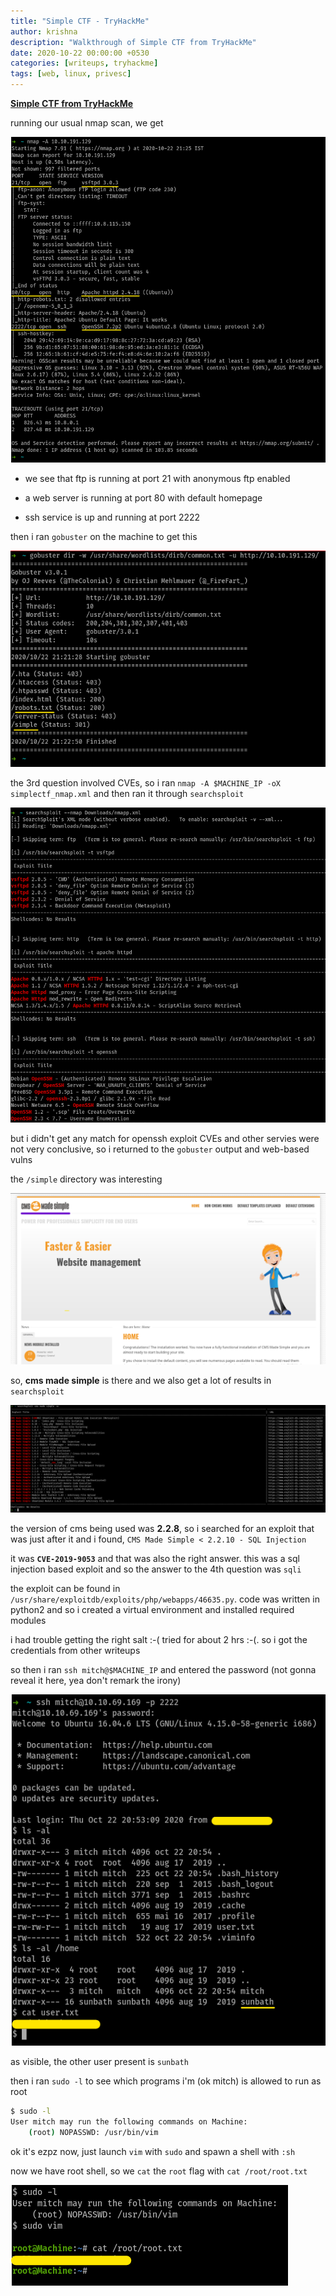 ```yaml
---
title: "Simple CTF - TryHackMe"
author: krishna
description: "Walkthrough of Simple CTF from TryHackMe"
date: 2020-10-22 00:00:00 +0530
categories: [writeups, tryhackme]
tags: [web, linux, privesc]
---
```


**[Simple CTF from TryHackMe](https://tryhackme.com/room/easyctf)**

running our usual nmap scan, we get

![nmap scan](https://raw.githubusercontent.com/lordlabuckdas/lordlabuckdas.github.io/gh-pages/assets/img/tryhackme/simplectf/simplectf1.png)

* we see that ftp is running at port 21 with anonymous ftp enabled

* a web server is running at port 80 with default homepage

* ssh service is up and running at port 2222

then i ran `gobuster` on the machine to get this

![gobuster scan](https://raw.githubusercontent.com/lordlabuckdas/lordlabuckdas.github.io/gh-pages/assets/img/tryhackme/simplectf/simplectf2.png)

the 3rd question involved CVEs, so i ran `nmap -A $MACHINE_IP -oX simplectf_nmap.xml` and then ran it through `searchsploit`

![searchsploitXnmap](https://raw.githubusercontent.com/lordlabuckdas/lordlabuckdas.github.io/gh-pages/assets/img/tryhackme/simplectf/simplectf3.png)

but i didn't get any match for openssh exploit CVEs and other servies were not very conclusive, so i returned to the `gobuster` output and web-based vulns

the `/simple` directory was interesting

![cms made v simple for me](https://raw.githubusercontent.com/lordlabuckdas/lordlabuckdas.github.io/gh-pages/assets/img/tryhackme/simplectf/simplectf4.png)

so, **cms made simple** is there and we also get a lot of results in `searchsploit`

![cms made simple X searchsploit](https://raw.githubusercontent.com/lordlabuckdas/lordlabuckdas.github.io/gh-pages/assets/img/tryhackme/simplectf/simplectf5.png)

the version of cms being used was **2.2.8**, so i searched for an exploit that was just after it and i found, `CMS Made Simple < 2.2.10 - SQL Injection`

it was **`CVE-2019-9053`** and that was also the right answer. this was a sql injection based exploit and so the answer to the 4th question was `sqli`

the exploit can be found in `/usr/share/exploitdb/exploits/php/webapps/46635.py`. code was written in python2 and so i created a virtual environment and installed required modules

i had trouble getting the right salt :-( tried for about 2 hrs :-(. so i got the credentials from other writeups

so then i ran `ssh mitch@$MACHINE_IP` and entered the password (not gonna reveal it here, yea don't remark the irony)

![sshed in and user flag](https://raw.githubusercontent.com/lordlabuckdas/lordlabuckdas.github.io/gh-pages/assets/img/tryhackme/simplectf/simplectf6.png)

as visible, the other user present is `sunbath`

then i ran `sudo -l` to see which programs i'm (ok mitch) is allowed to run as root

```bash
$ sudo -l
User mitch may run the following commands on Machine:
    (root) NOPASSWD: /usr/bin/vim
```

ok it's ezpz now, just launch `vim` with `sudo` and spawn a shell with `:sh`

now we have root shell, so we `cat` the `root` flag with `cat /root/root.txt`

![ez privesc and root flag](https://raw.githubusercontent.com/lordlabuckdas/lordlabuckdas.github.io/gh-pages/assets/img/tryhackme/simplectf/simplectf7.png)
